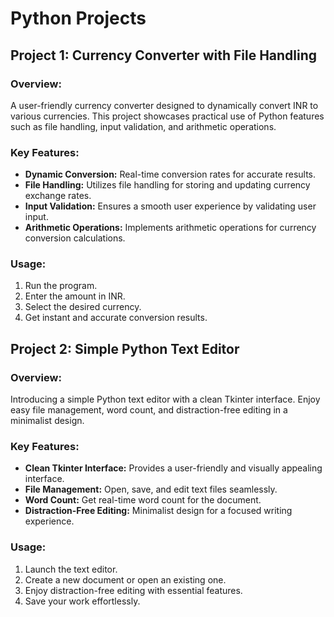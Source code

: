 # Python Projects

## Project 1: Currency Converter with File Handling

### Overview:
A user-friendly currency converter designed to dynamically convert INR to various currencies. This project showcases practical use of Python features such as file handling, input validation, and arithmetic operations.

### Key Features:
- **Dynamic Conversion:** Real-time conversion rates for accurate results.
- **File Handling:** Utilizes file handling for storing and updating currency exchange rates.
- **Input Validation:** Ensures a smooth user experience by validating user input.
- **Arithmetic Operations:** Implements arithmetic operations for currency conversion calculations.

### Usage:
1. Run the program.
2. Enter the amount in INR.
3. Select the desired currency.
4. Get instant and accurate conversion results.

## Project 2: Simple Python Text Editor

### Overview:
Introducing a simple Python text editor with a clean Tkinter interface. Enjoy easy file management, word count, and distraction-free editing in a minimalist design.

### Key Features:
- **Clean Tkinter Interface:** Provides a user-friendly and visually appealing interface.
- **File Management:** Open, save, and edit text files seamlessly.
- **Word Count:** Get real-time word count for the document.
- **Distraction-Free Editing:** Minimalist design for a focused writing experience.

### Usage:
1. Launch the text editor.
2. Create a new document or open an existing one.
3. Enjoy distraction-free editing with essential features.
4. Save your work effortlessly.

